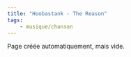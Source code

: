 ```yaml
---
title: "Hoobastank - The Reason"
tags:
    - musique/chanson
---
```


Page créée automatiquement, mais vide.
